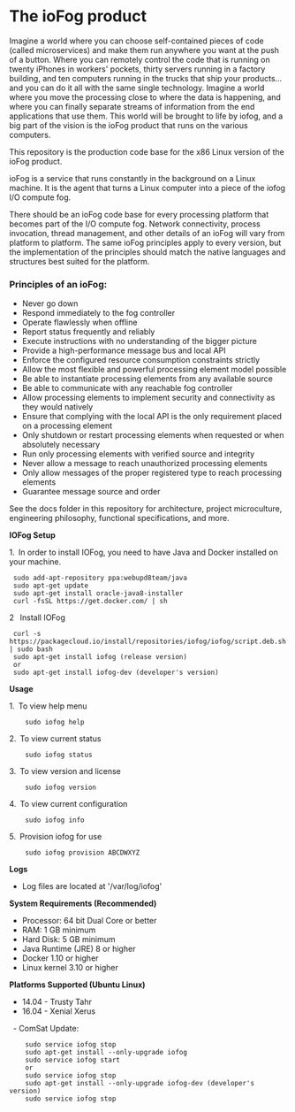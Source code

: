 # The ioFog product

Imagine a world where you can choose self-contained pieces of code (called microservices) and make them run anywhere you want at the push of a button. Where you can remotely control the code that is running on twenty iPhones in workers' pockets, thirty servers running in a factory building, and ten computers running in the trucks that ship your products... and you can do it all with the same single technology. Imagine a world where you move the processing close to where the data is happening, and where you can finally separate streams of information from the end applications that use them. This world will be brought to life by iofog, and a big part of the vision is the ioFog product that runs on the various computers.

This repository is the production code base for the x86 Linux version of the ioFog product.

ioFog is a service that runs constantly in the background on a Linux machine. It is the agent that turns a Linux computer into a piece of the iofog I/O compute fog.

There should be an ioFog code base for every processing platform that becomes part of the I/O compute fog. Network connectivity, process invocation, thread management, and other details of an ioFog will vary from platform to platform. The same ioFog principles apply to every version, but the implementation of the principles should match the native languages and structures best suited for the platform.

### Principles of an ioFog:

* Never go down
* Respond immediately to the fog controller
* Operate flawlessly when offline
* Report status frequently and reliably
* Execute instructions with no understanding of the bigger picture
* Provide a high-performance message bus and local API
* Enforce the configured resource consumption constraints strictly
* Allow the most flexible and powerful processing element model possible
* Be able to instantiate processing elements from any available source
* Be able to communicate with any reachable fog controller
* Allow processing elements to implement security and connectivity as they would natively
* Ensure that complying with the local API is the only requirement placed on a processing element
* Only shutdown or restart processing elements when requested or when absolutely necessary
* Run only processing elements with verified source and integrity
* Never allow a message to reach unauthorized processing elements
* Only allow messages of the proper registered type to reach processing elements
* Guarantee message source and order


See the docs folder in this repository for architecture, project microculture, engineering philosophy, functional specifications, and more.

**IOFog Setup**

1.&ensp;In order to install IOFog, you need to have Java and Docker installed on your machine.

     sudo add-apt-repository ppa:webupd8team/java
     sudo apt-get update
     sudo apt-get install oracle-java8-installer
     curl -fsSL https://get.docker.com/ | sh

2 &ensp;Install IOFog

     curl -s https://packagecloud.io/install/repositories/iofog/iofog/script.deb.sh | sudo bash
     sudo apt-get install iofog (release version)
     or
     sudo apt-get install iofog-dev (developer's version)
	   
    
**Usage**

1.&ensp;To view help menu

        sudo iofog help

2.&ensp;To view current status

        sudo iofog status   

3.&ensp;To view version and license

        sudo iofog version
        
4.&ensp;To view current configuration

        sudo iofog info
        
5.&ensp;Provision iofog for use

        sudo iofog provision ABCDWXYZ

**Logs**
- Log files are located at '/var/log/iofog'

**System Requirements (Recommended)**
- Processor: 64 bit Dual Core or better
- RAM: 1 GB minimum
- Hard Disk: 5 GB minimum
- Java Runtime (JRE) 8 or higher
- Docker 1.10 or higher
- Linux kernel 3.10 or higher

**Platforms Supported (Ubuntu Linux)**
- 14.04 - Trusty Tahr
- 16.04 - Xenial Xerus


&ensp;- ComSat Update:

        sudo service iofog stop       
        sudo apt-get install --only-upgrade iofog
        sudo service iofog start
        or
        sudo service iofog stop
        sudo apt-get install --only-upgrade iofog-dev (developer's version)
        sudo service iofog stop        

